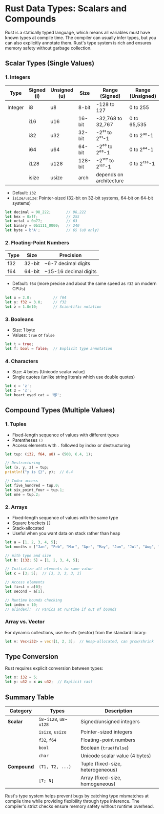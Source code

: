 # Rust Data Types: Scalars and Compounds

Rust is a statically typed language, which means all variables must have known types at compile time. The compiler can usually infer types, but you can also explicitly annotate them. Rust's type system is rich and ensures memory safety without garbage collection.

## Scalar Types (Single Values)

### 1. Integers

| Type     | Signed (i) | Unsigned (u) | Size       | Range (Signed)          | Range (Unsigned) |
|----------|-----------|-------------|------------|-------------------------|------------------|
| Integer  | i8        | u8          | 8-bit      | -128 to 127             | 0 to 255         |
|          | i16       | u16         | 16-bit     | -32,768 to 32,767       | 0 to 65,535      |
|          | i32       | u32         | 32-bit     | -2³¹ to 2³¹-1           | 0 to 2³²-1       |
|          | i64       | u64         | 64-bit     | -2⁶³ to 2⁶³-1           | 0 to 2⁶⁴-1       |
|          | i128      | u128        | 128-bit    | -2¹²⁷ to 2¹²⁷-1         | 0 to 2¹²⁸-1      |
|          | isize     | usize       | arch       | depends on architecture |                  |

- Default: `i32`
- `isize/usize`: Pointer-sized (32-bit on 32-bit systems, 64-bit on 64-bit systems)

```rust
let decimal = 98_222;       // 98,222
let hex = 0xff;             // 255
let octal = 0o77;           // 63
let binary = 0b1111_0000;   // 240
let byte = b'A';            // 65 (u8 only)
```

### 2. Floating-Point Numbers

| Type   | Size   | Precision          |
|--------|--------|--------------------|
| f32    | 32-bit | ~6-7 decimal digits|
| f64    | 64-bit | ~15-16 decimal digits|

- Default: `f64` (more precise and about the same speed as `f32` on modern CPUs)

```rust
let x = 2.0;          // f64
let y: f32 = 3.0;     // f32
let z = 1.0e10;       // Scientific notation
```

### 3. Booleans

- Size: 1 byte
- Values: `true` or `false`

```rust
let t = true;
let f: bool = false;  // Explicit type annotation
```

### 4. Characters

- Size: 4 bytes (Unicode scalar value)
- Single quotes (unlike string literals which use double quotes)

```rust
let c = 'z';
let z = 'ℤ';
let heart_eyed_cat = '😻';
```

## Compound Types (Multiple Values)

### 1. Tuples

- Fixed-length sequence of values with different types
- Parentheses `()`
- Access elements with `.` followed by index or destructuring

```rust
let tup: (i32, f64, u8) = (500, 6.4, 1);

// Destructuring
let (x, y, z) = tup;
println!("y is {}", y);  // 6.4

// Index access
let five_hundred = tup.0;
let six_point_four = tup.1;
let one = tup.2;
```

### 2. Arrays

- Fixed-length sequence of values with the same type
- Square brackets `[]`
- Stack-allocated
- Useful when you want data on stack rather than heap

```rust
let a = [1, 2, 3, 4, 5];
let months = ["Jan", "Feb", "Mar", "Apr", "May", "Jun", "Jul", "Aug", "Sep", "Oct", "Nov", "Dec"];

// With type and size
let b: [i32; 5] = [1, 2, 3, 4, 5];

// Initialize all elements to same value
let c = [3; 5];  // [3, 3, 3, 3, 3]

// Access elements
let first = a[0];
let second = a[1];

// Runtime bounds checking
let index = 10;
// a[index];  // Panics at runtime if out of bounds
```

### Array vs. Vector

For dynamic collections, use `Vec<T>` (vector) from the standard library:

```rust
let v: Vec<i32> = vec![1, 2, 3];  // Heap-allocated, can grow/shrink
```

## Type Conversion

Rust requires explicit conversion between types:

```rust
let x: i32 = 5;
let y: u32 = x as u32;  // Explicit cast
```

## Summary Table

| Category   | Types                          | Description                          |
|------------|--------------------------------|--------------------------------------|
| **Scalar** | `i8`-`i128`, `u8`-`u128`      | Signed/unsigned integers             |
|            | `isize`, `usize`               | Pointer-sized integers               |
|            | `f32`, `f64`                   | Floating-point numbers               |
|            | `bool`                         | Boolean (`true`/`false`)             |
|            | `char`                         | Unicode scalar value (4 bytes)       |
| **Compound** | `(T1, T2, ...)`               | Tuple (fixed-size, heterogeneous)    |
|            | `[T; N]`                       | Array (fixed-size, homogeneous)      |

Rust's type system helps prevent bugs by catching type mismatches at compile time while providing flexibility through type inference. The compiler's strict checks ensure memory safety without runtime overhead.
